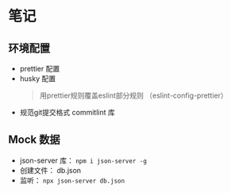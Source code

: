 # 笔记

## 环境配置

- prettier 配置
- husky 配置
  > 用prettier规则覆盖eslint部分规则 （eslint-config-prettier）
- 规范git提交格式 commitlint 库

## Mock 数据

- json-server 库： `npm i json-server -g`
- 创建文件： db.json
- 监听： `npx json-server db.json`
